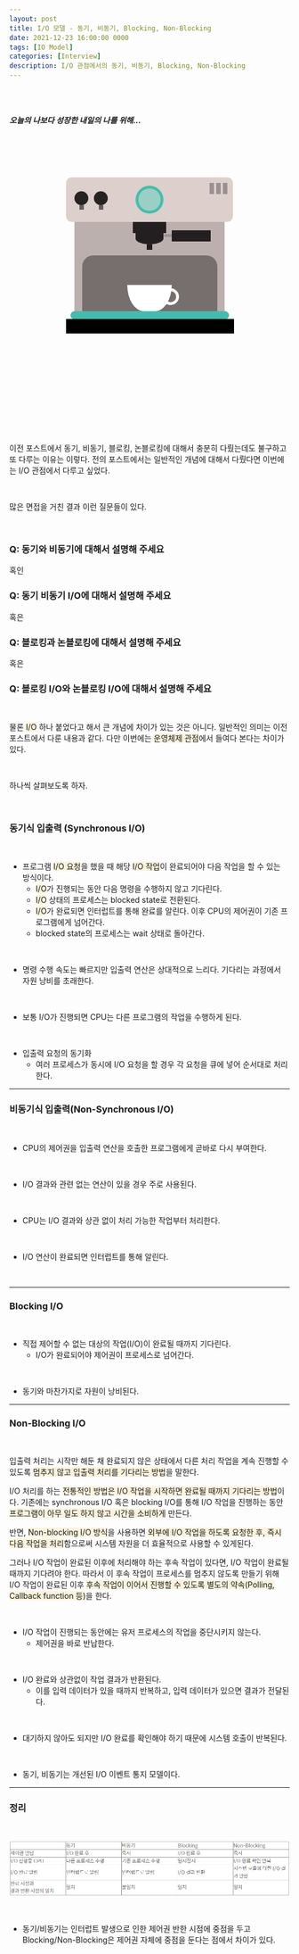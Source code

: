 ```yaml
---
layout: post
title: I/O 모델 - 동기, 비동기, Blocking, Non-Blocking
date: 2021-12-23 16:00:00 0000
tags: [IO Model]
categories: [Interview]
description: I/O 관점에서의 동기, 비동기, Blocking, Non-Blocking
---
```


<br><br>

_**오늘의 나보다 성장한 내일의 나를 위해...**_

<br>

<br><br>

<style>
.containercoffee {
  width: 300px;
  height: 280px;
  position: relative;
  top: calc(50% - 140px);
  left: calc(50% - 150px);
}
.coffee-header {
  width: 100%;
  height: 80px;
  position: absolute;
  top: 0;
  left: 0;
  background-color: #ddcfcc;
  border-radius: 10px;
}
.coffee-header__buttons {
  width: 25px;
  height: 25px;
  position: absolute;
  top: 25px;
  background-color: #282323;
  border-radius: 50%;
}
.coffee-header__buttons::after {
  content: "";
  width: 8px;
  height: 8px;
  position: absolute;
  bottom: -8px;
  left: calc(50% - 4px);
  background-color: #615e5e;
}
.coffee-header__button-one {
  left: 15px;
}
.coffee-header__button-two {
  left: 50px;
}
.coffee-header__display {
  width: 50px;
  height: 50px;
  position: absolute;
  top: calc(50% - 25px);
  left: calc(50% - 25px);
  border-radius: 50%;
  background-color: #9acfc5;
  border: 5px solid #43beae;
  box-sizing: border-box;
}
.coffee-header__details {
  width: 8px;
  height: 20px;
  position: absolute;
  top: 10px;
  right: 10px;
  background-color: #9b9091;
  box-shadow: -12px 0 0 #9b9091, -24px 0 0 #9b9091;
}
.coffee-medium {
  width: 90%;
  height: 160px;
  position: absolute;
  top: 80px;
  left: calc(50% - 45%);
  background-color: #bcb0af;
}
.coffee-medium:before {
  content: "";
  width: 90%;
  height: 100px;
  background-color: #776f6e;
  position: absolute;
  bottom: 0;
  left: calc(50% - 45%);
  border-radius: 20px 20px 0 0;
}
.coffe-medium__exit {
  width: 60px;
  height: 20px;
  position: absolute;
  top: 0;
  left: calc(50% - 30px);
  background-color: #231f20;
}
.coffe-medium__exit::before {
  content: "";
  width: 50px;
  height: 20px;
  border-radius: 0 0 50% 50%;
  position: absolute;
  bottom: -20px;
  left: calc(50% - 25px);
  background-color: #231f20;
}
.coffe-medium__exit::after {
  content: "";
  width: 10px;
  height: 10px;
  position: absolute;
  bottom: -30px;
  left: calc(50% - 5px);
  background-color: #231f20;
}
.coffee-medium__arm {
  width: 70px;
  height: 20px;
  position: absolute;
  top: 15px;
  right: 25px;
  background-color: #231f20;
}
.coffee-medium__arm::before {
  content: "";
  width: 15px;
  height: 5px;
  position: absolute;
  top: 7px;
  left: -15px;
  background-color: #9e9495;
}
.coffee-medium__cup {
  width: 80px;
  height: 47px;
  position: absolute;
  bottom: 0;
  left: calc(50% - 40px);
  background-color: #FFF;
  border-radius: 0 0 70px 70px / 0 0 110px 110px;
}
.coffee-medium__cup::after {
  content: "";
  width: 20px;
  height: 20px;
  position: absolute;
  top: 6px;
  right: -13px;
  border: 5px solid #FFF;
  border-radius: 50%;
}
@keyframes liquid {
  0% {
    height: 0px;  
    opacity: 1;
  }
  5% {
    height: 0px;  
    opacity: 1;
  }
  20% {
    height: 62px;  
    opacity: 1;
  }
  95% {
    height: 62px;
    opacity: 1;
  }
  100% {
    height: 62px;
    opacity: 0;
  }
}
.coffee-medium__liquid {
  width: 6px;
  height: 63px;
  opacity: 0;
  position: absolute;
  top: 50px;
  left: calc(50% - 3px);
  background-color: #74372b;
  animation: liquid 4s 4s linear infinite;
}
.coffee-medium__smoke {
  width: 8px;
  height: 20px;
  position: absolute;  
  border-radius: 5px;
  background-color: #b3aeae;
}
@keyframes smokeOne {
  0% {
    bottom: 20px;
    opacity: 0;
  }
  40% {
    bottom: 50px;
    opacity: .5;
  }
  80% {
    bottom: 80px;
    opacity: .3;
  }
  100% {
    bottom: 80px;
    opacity: 0;
  }
}
@keyframes smokeTwo {
  0% {
    bottom: 40px;
    opacity: 0;
  }
  40% {
    bottom: 70px;
    opacity: .5;
  }
  80% {
    bottom: 80px;
    opacity: .3;
  }
  100% {
    bottom: 80px;
    opacity: 0;
  }
}
.coffee-medium__smoke-one {
  opacity: 0;
  bottom: 50px;
  left: 102px;
  animation: smokeOne 3s 4s linear infinite;
}
.coffee-medium__smoke-two {
  opacity: 0;
  bottom: 70px;
  left: 118px;
  animation: smokeTwo 3s 5s linear infinite;
}
.coffee-medium__smoke-three {
  opacity: 0;
  bottom: 65px;
  right: 118px;
  animation: smokeTwo 3s 6s linear infinite;
}
.coffee-medium__smoke-for {
  opacity: 0;
  bottom: 50px;
  right: 102px;
  animation: smokeOne 3s 5s linear infinite;
}
.coffee-footer {
  width: 95%;
  height: 15px;
  position: absolute;
  bottom: 25px;
  left: calc(50% - 47.5%);
  background-color: #41bdad;
  border-radius: 10px;
}
.coffee-footer::after {
  content: "";
  width: 106%;
  height: 26px;
  position: absolute;
  bottom: -25px;
  left: -8px;
  background-color: #000;
}
</style>

<div class="containercoffee">
    <div class="coffee-header">
      <div class="coffee-header__buttons coffee-header__button-one"></div>
      <div class="coffee-header__buttons coffee-header__button-two"></div>
      <div class="coffee-header__display"></div>
      <div class="coffee-header__details"></div>
    </div>
    <div class="coffee-medium">
      <div class="coffe-medium__exit"></div>
      <div class="coffee-medium__arm"></div>
      <div class="coffee-medium__liquid"></div>
      <div class="coffee-medium__smoke coffee-medium__smoke-one"></div>
      <div class="coffee-medium__smoke coffee-medium__smoke-two"></div>
      <div class="coffee-medium__smoke coffee-medium__smoke-three"></div>
      <div class="coffee-medium__smoke coffee-medium__smoke-for"></div>
      <div class="coffee-medium__cup"></div>
    </div>
    <div class="coffee-footer"></div>
</div>

<br><br><br><br><br><br><br><br>

<br>

이전 포스트에서 동기, 비동기, 블로킹, 논블로킹에 대해서 충분히 다뤘는데도 불구하고 또 다루는 이유는 이렇다. 전의 포스트에서는 일반적인 개념에 대해서 다뤘다면 이번에는 I/O 관점에서 다루고 싶었다. 

<br>

많은 면접을 거친 결과 이런 질문들이 있다.

<br>

### Q: 동기와 비동기에 대해서 설명해 주세요

혹인

### Q: 동기 비동기 I/O에 대해서 설명해 주세요

혹은 

### Q: 블로킹과 논블로킹에 대해서 설명해 주세요

혹은

### Q: 블로킹 I/O와 논블로킹 I/O에 대해서 설명해 주세요

<br>

물론 <span style="background: rgb(251,243,219)">I/O</span> 하나 붙었다고 해서 큰 개념에 차이가 있는 것은 아니다. 일반적인 의미는 이전 포스트에서 다룬 내용과 같다. 다만 이번에는 <span style="background: rgb(251,243,219)">운영체제 관점</span>에서 들여다 본다는 차이가 있다.

<br>

하나씩 살펴보도록 하자.

<br>

### 동기식 입출력 (Synchronous I/O)

<br>

- 프로그램 <span style="background: rgb(251,243,219)">I/O 요청</span>을 했을 때 해당 <span style="background: rgb(251,243,219)">I/O 작업</span>이 완료되어야 다음 작업을 할 수 있는 방식이다. 
  - <span style="background: rgb(251,243,219)">I/O</span>가 진행되는 동안 다음 명령을 수행하지 않고 기다린다.
  - <span style="background: rgb(251,243,219)">I/O</span> 상태의 프로세스는 blocked state로 전환된다.
  - <span style="background: rgb(251,243,219)">I/O</span>가 완료되면 인터럽트를 통해 완료를 알린다. 이후 CPU의 제어권이 기존 프로그램에게 넘어간다.
  - blocked state의 프로세스는 wait 상태로 돌아간다.

<br>

- 명령 수행 속도는 빠르지만 입출력 연산은 상대적으로 느리다. 기다리는 과정에서 자원 낭비를 초래한다.

<br>

- 보통 I/O가 진행되면 CPU는 다른 프로그램의 작업을 수행하게 된다.

<br>

- 입출력 요청의 동기화
  - 여러 프로세스가 동시에 I/O 요청을 할 경우 각 요청을 큐에 넣어 순서대로 처리한다.

---

### 비동기식 입출력(Non-Synchronous I/O)

<br>

- CPU의 제어권을 입출력 연산을 호출한 프로그램에게 곧바로 다시 부여한다.

<br>

- I/O 결과와 관련 없는 연산이 있을 경우 주로 사용된다.

<br>

- CPU는 I/O 결과와 상관 없이 처리 가능한 작업부터 처리한다.

<br>

- I/O 연산이 완료되면 인터럽트를 통해 알린다. 

<br>

---

### Blocking I/O

<br>

- 직접 제어할 수 없는 대상의 작업(I/O)이 완료될 때까지 기다린다.
  - I/O가 완료되어야 제어권이 프로세스로 넘어간다.

<br>

- 동기와 마찬가지로 자원이 낭비된다.

---

### Non-Blocking I/O

<br>

입출력 처리는 시작만 해둔 채 완료되지 않은 상태에서 다른 처리 작업을 계속 진행할 수 있도록 <span style="background: rgb(251,243,219)">멈추지 않고 입출력 처리를 기다리는 방법</span>을 말한다.

I/O 처리를 하는 <span style="background: rgb(251,243,219)">전통적인 방법은 I/O 작업을 시작하면 완료될 때까지 기다리는 방법</span>이다. 기존에는 synchronous I/O 혹은 blocking I/O를 통해 I/O 작업을 진행하는 동안 <span style="background: rgb(251,243,219)">프로그램이 아무 일도 하지 않고 시간을 소비하게</span> 만든다.

반면, <span style="background: rgb(251,243,219)">Non-blocking I/O 방식</span>을 사용하면 <span style="background: rgb(251,243,219)">외부에 I/O 작업을 하도록 요청한 후, 즉시 다음 작업을 처리</span>함으로써 시스템 자원을 더 효율적으로 사용할 수 있게된다.

그러나 I/O 작업이 완료된 이후에 처리해야 하는 후속 작업이 있다면, I/O 작업이 완료될 때까지 기다려야 한다. 따라서 이 후속 작업이 프로세스를 멈추지 않도록 만들기 위해 I/O 작업이 완료된 이후 <span style="background: rgb(251,243,219)">후속 작업이 이어서 진행할 수 있도록 별도의 약속(Polling, Callback function 등)</span>을 한다.

<br>

- I/O 작업이 진행되는 동안에는 유저 프로세스의 작업을 중단시키지 않는다.
  - 제어권을 바로 반납한다.

<br>

- I/O 완료와 상관없이 작업 결과가 반환된다.
  - 이를 입력 데이터가 있을 때까지 반복하고, 입력 데이터가 있으면 결과가 전달된다.

<br>

- 대기하지 않아도 되지만 I/O 완료를 확인해야 하기 때문에 시스템 호출이 반복된다.

<br>

- 동기, 비동기는 개선된 I/O 이벤트 통지 모델이다.

---

### 정리

<br>

![](/images/Interview/post11/2021-12-23-17-53-39.png?style=centerme)

<br>

- 동기/비동기는 인터럽트 발생으로 인한 제어권 반한 시점에 중점을 두고 Blocking/Non-Blocking은 제어권 자체에 중점을 둔다는 점에서 차이가 있다.